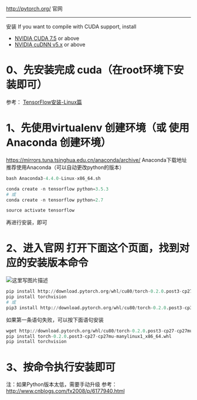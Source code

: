 http://pytorch.org/ 官网


----------


安装
If you want to compile with CUDA support, install

  - [NVIDIA CUDA 7.5](https://developer.nvidia.com/cuda-downloads) or above
  - [NVIDIA cuDNN v5.x](https://developer.nvidia.com/cudnn) or above

# 0、先安装完成 cuda（在root环境下安装即可）
参考： [TensorFlow安装-Linux篇](http://blog.csdn.net/wc781708249/article/details/77989339) 

# 1、先使用virtualenv 创建环境（或 使用Anaconda 创建环境）

https://mirrors.tuna.tsinghua.edu.cn/anaconda/archive/ Anaconda下载地址
推荐使用Anaconda（可以自动更改python的版本）
```python
bash Anaconda3-4.4.0-Linux-x86_64.sh 

conda create -n tensorflow python=3.5.3
# 或
conda create -n tensorflow python=2.7

source activate tensorflow 
```
再进行安装，即可

# 2、进入官网 打开下面这个页面，找到对应的安装版本命令

![这里写图片描述](http://img.blog.csdn.net/20171213112148640?watermark/2/text/aHR0cDovL2Jsb2cuY3Nkbi5uZXQvd2M3ODE3MDgyNDk=/font/5a6L5L2T/fontsize/400/fill/I0JBQkFCMA==/dissolve/70/gravity/SouthEast)
```python
pip install http://download.pytorch.org/whl/cu80/torch-0.2.0.post3-cp27-cp27mu-manylinux1_x86_64.whl
pip install torchvision
# 或
pip3 install http://download.pytorch.org/whl/cu80/torch-0.2.0.post3-cp35-cp35m-manylinux1_x86_64.whl
```

如果第一条语句失败，可以按下面语句安装
```python
wget http://download.pytorch.org/whl/cu80/torch-0.2.0.post3-cp27-cp27mu-manylinux1_x86_64.whl
pip install torch-0.2.0.post3-cp27-cp27mu-manylinux1_x86_64.whl
pip install torchvision
```
# 3、按命令执行安装即可
注：如果Python版本太低，需要手动升级 
参考：http://www.cnblogs.com/fx2008/p/6177940.html
